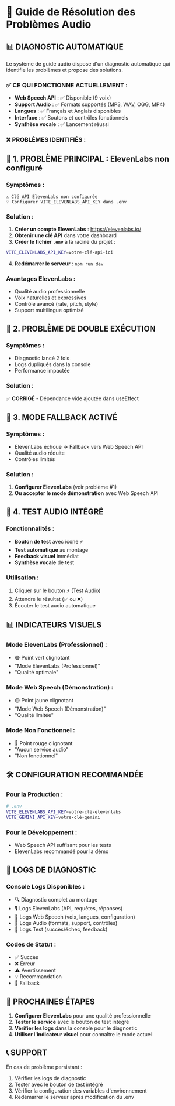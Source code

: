 # 🔧 Guide de Résolution des Problèmes Audio

## 📊 **DIAGNOSTIC AUTOMATIQUE**

Le système de guide audio dispose d'un diagnostic automatique qui identifie les problèmes et propose des solutions.

### ✅ **CE QUI FONCTIONNE ACTUELLEMENT :**
- **Web Speech API** : ✅ Disponible (9 voix)
- **Support Audio** : ✅ Formats supportés (MP3, WAV, OGG, MP4)
- **Langues** : ✅ Français et Anglais disponibles
- **Interface** : ✅ Boutons et contrôles fonctionnels
- **Synthèse vocale** : ✅ Lancement réussi

### ❌ **PROBLÈMES IDENTIFIÉS :**

## 🔑 **1. PROBLÈME PRINCIPAL : ElevenLabs non configuré**

### **Symptômes :**
```
⚠️ Clé API ElevenLabs non configurée
💡 Configurer VITE_ELEVENLABS_API_KEY dans .env
```

### **Solution :**
1. **Créer un compte ElevenLabs** : https://elevenlabs.io/
2. **Obtenir une clé API** dans votre dashboard
3. **Créer le fichier `.env`** à la racine du projet :
```bash
VITE_ELEVENLABS_API_KEY=votre-clé-api-ici
```
4. **Redémarrer le serveur** : `npm run dev`

### **Avantages ElevenLabs :**
- Qualité audio professionnelle
- Voix naturelles et expressives
- Contrôle avancé (rate, pitch, style)
- Support multilingue optimisé

## 🔄 **2. PROBLÈME DE DOUBLE EXÉCUTION**

### **Symptômes :**
- Diagnostic lancé 2 fois
- Logs dupliqués dans la console
- Performance impactée

### **Solution :**
✅ **CORRIGÉ** - Dépendance vide ajoutée dans useEffect

## 🎵 **3. MODE FALLBACK ACTIVÉ**

### **Symptômes :**
- ElevenLabs échoue → Fallback vers Web Speech API
- Qualité audio réduite
- Contrôles limités

### **Solution :**
1. **Configurer ElevenLabs** (voir problème #1)
2. **Ou accepter le mode démonstration** avec Web Speech API

## 🧪 **4. TEST AUDIO INTÉGRÉ**

### **Fonctionnalités :**
- **Bouton de test** avec icône ⚡
- **Test automatique** au montage
- **Feedback visuel** immédiat
- **Synthèse vocale** de test

### **Utilisation :**
1. Cliquer sur le bouton ⚡ (Test Audio)
2. Attendre le résultat (✅ ou ❌)
3. Écouter le test audio automatique

## 📊 **INDICATEURS VISUELS**

### **Mode ElevenLabs (Professionnel) :**
- 🟢 Point vert clignotant
- "Mode ElevenLabs (Professionnel)"
- "Qualité optimale"

### **Mode Web Speech (Démonstration) :**
- 🟡 Point jaune clignotant
- "Mode Web Speech (Démonstration)"
- "Qualité limitée"

### **Mode Non Fonctionnel :**
- 🔴 Point rouge clignotant
- "Aucun service audio"
- "Non fonctionnel"

## 🛠️ **CONFIGURATION RECOMMANDÉE**

### **Pour la Production :**
```bash
# .env
VITE_ELEVENLABS_API_KEY=votre-clé-elevenlabs
VITE_GEMINI_API_KEY=votre-clé-gemini
```

### **Pour le Développement :**
- Web Speech API suffisant pour les tests
- ElevenLabs recommandé pour la démo

## 📝 **LOGS DE DIAGNOSTIC**

### **Console Logs Disponibles :**
- 🔍 Diagnostic complet au montage
- 🎙️ Logs ElevenLabs (API, requêtes, réponses)
- 🎤 Logs Web Speech (voix, langues, configuration)
- 🎵 Logs Audio (formats, support, contrôles)
- 🧪 Logs Test (succès/échec, feedback)

### **Codes de Statut :**
- ✅ Succès
- ❌ Erreur
- ⚠️ Avertissement
- 💡 Recommandation
- 🔄 Fallback

## 🚀 **PROCHAINES ÉTAPES**

1. **Configurer ElevenLabs** pour une qualité professionnelle
2. **Tester le service** avec le bouton de test intégré
3. **Vérifier les logs** dans la console pour le diagnostic
4. **Utiliser l'indicateur visuel** pour connaître le mode actuel

## 📞 **SUPPORT**

En cas de problème persistant :
1. Vérifier les logs de diagnostic
2. Tester avec le bouton de test intégré
3. Vérifier la configuration des variables d'environnement
4. Redémarrer le serveur après modification du .env
